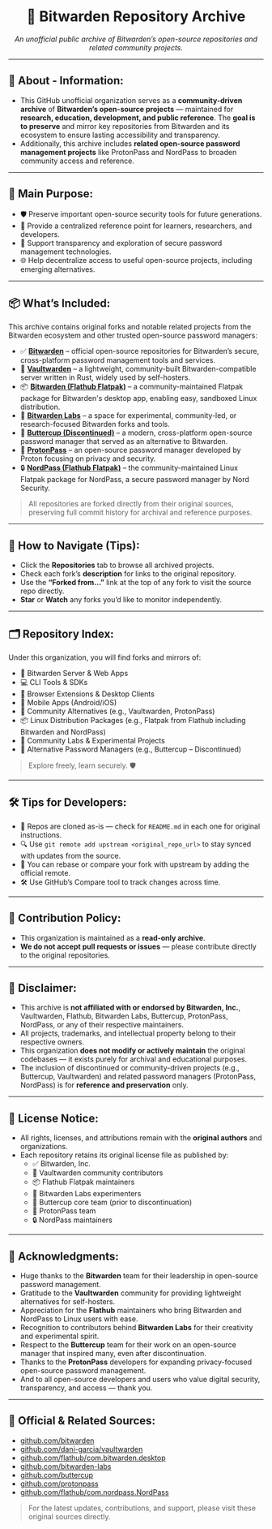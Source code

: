 <h1 align="center">🔐 Bitwarden Repository Archive</h1>

<p align="center"><em>An unofficial public archive of Bitwarden’s open-source repositories and related community projects.</em></p>

---
## 📘 About - Information:
- This GitHub unofficial organization serves as a **community-driven archive** of **Bitwarden’s open-source projects** — maintained for **research, education, development, and public reference**. The **goal is to preserve** and mirror key repositories from Bitwarden and its ecosystem to ensure lasting accessibility and transparency.
- Additionally, this archive includes **related open-source password management projects** like ProtonPass and NordPass to broaden community access and reference.

---

## 🎯 Main Purpose:
- 🛡️ Preserve important open-source security tools for future generations.
- 🧠 Provide a centralized reference point for learners, researchers, and developers.
- 🔎 Support transparency and exploration of secure password management technologies.
- 🌐 Help decentralize access to useful open-source projects, including emerging alternatives.

---

## 📦 What’s Included:
This archive contains original forks and notable related projects from the Bitwarden ecosystem and other trusted open-source password managers:

- ✅ **[Bitwarden](https://github.com/bitwarden)** – official open-source repositories for Bitwarden’s secure, cross-platform password management tools and services.
- 🌱 **[Vaultwarden](https://github.com/dani-garcia/vaultwarden)** – a lightweight, community-built Bitwarden-compatible server written in Rust, widely used by self-hosters.
- 📦 **[Bitwarden (Flathub Flatpak)](https://github.com/flathub/com.bitwarden.desktop)** – a community-maintained Flatpak package for Bitwarden's desktop app, enabling easy, sandboxed Linux distribution.
- 🧪 **[Bitwarden Labs](https://github.com/bitwarden-labs)** – a space for experimental, community-led, or research-focused Bitwarden forks and tools.
- 🧷 **[Buttercup (Discontinued)](https://github.com/buttercup)** – a modern, cross-platform open-source password manager that served as an alternative to Bitwarden.
- 🔐 **[ProtonPass](https://github.com/protonpass)** – an open-source password manager developed by Proton focusing on privacy and security.
- 🔒 **[NordPass (Flathub Flatpak)](https://github.com/flathub/com.nordpass.NordPass)** – the community-maintained Linux Flatpak package for NordPass, a secure password manager by Nord Security.

> All repositories are forked directly from their original sources, preserving full commit history for archival and reference purposes.

---

## 🧭 How to Navigate (Tips):
- Click the **Repositories** tab to browse all archived projects.
- Check each fork’s **description** for links to the original repository.
- Use the **“Forked from…”** link at the top of any fork to visit the source repo directly.
- **Star** or **Watch** any forks you’d like to monitor independently.

---

## 🗂 Repository Index:
Under this organization, you will find forks and mirrors of:

- 💾 Bitwarden Server & Web Apps
- 💻 CLI Tools & SDKs
- 🧩 Browser Extensions & Desktop Clients
- 📱 Mobile Apps (Android/iOS)
- 🌿 Community Alternatives (e.g., Vaultwarden, ProtonPass)
- 📦 Linux Distribution Packages (e.g., Flatpak from Flathub including Bitwarden and NordPass)
- 🧪 Community Labs & Experimental Projects
- 🧷 Alternative Password Managers (e.g., Buttercup – Discontinued)

> Explore freely, learn securely. 🛡️

---

## 🛠 Tips for Developers:
- 🧱 Repos are cloned as-is — check for `README.md` in each one for original instructions.
- 🔍 Use `git remote add upstream <original_repo_url>` to stay synced with updates from the source.
- 🔁 You can rebase or compare your fork with upstream by adding the official remote.
- 🛠 Use GitHub’s Compare tool to track changes across time.
---

## 🚧 Contribution Policy:
- This organization is maintained as a **read-only archive**.
- **We do not accept pull requests or issues** — please contribute directly to the original repositories.

---

## 🚫 Disclaimer:

- This archive is **not affiliated with or endorsed by Bitwarden, Inc.**, Vaultwarden, Flathub, Bitwarden Labs, Buttercup, ProtonPass, NordPass, or any of their respective maintainers.
- All projects, trademarks, and intellectual property belong to their respective owners.
- This organization **does not modify or actively maintain** the original codebases — it exists purely for archival and educational purposes.
- The inclusion of discontinued or community-driven projects (e.g., Buttercup, Vaultwarden) and related password managers (ProtonPass, NordPass) is for **reference and preservation** only.

---

## 📜 License Notice:

- All rights, licenses, and attributions remain with the **original authors** and organizations.
- Each repository retains its original license file as published by:
  - ✅ Bitwarden, Inc.
  - 🌱 Vaultwarden community contributors
  - 📦 Flathub Flatpak maintainers
  - 🧪 Bitwarden Labs experimenters
  - 🧷 Buttercup core team (prior to discontinuation)
  - 🔐 ProtonPass team
  - 🔒 NordPass maintainers

---

## 🙌 Acknowledgments:

- Huge thanks to the **Bitwarden** team for their leadership in open-source password management.
- Gratitude to the **Vaultwarden** community for providing lightweight alternatives for self-hosters.
- Appreciation for the **Flathub** maintainers who bring Bitwarden and NordPass to Linux users with ease.
- Recognition to contributors behind **Bitwarden Labs** for their creativity and experimental spirit.
- Respect to the **Buttercup** team for their work on an open-source manager that inspired many, even after discontinuation.
- Thanks to the **ProtonPass** developers for expanding privacy-focused open-source password management.
- And to all open-source developers and users who value digital security, transparency, and access — thank you.

---

## 🔗 Official & Related Sources:
- [github.com/bitwarden](https://github.com/bitwarden)
- [github.com/dani-garcia/vaultwarden](https://github.com/dani-garcia/vaultwarden)
- [github.com/flathub/com.bitwarden.desktop](https://github.com/flathub/com.bitwarden.desktop)
- [github.com/bitwarden-labs](https://github.com/bitwarden-labs)
- [github.com/buttercup](https://github.com/buttercup)
- [github.com/protonpass](https://github.com/protonpass)
- [github.com/flathub/com.nordpass.NordPass](https://github.com/flathub/com.nordpass.NordPass)

> For the latest updates, contributions, and support, please visit these original sources directly.
